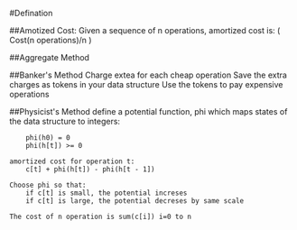 #Defination

##Amotized Cost:
	Given a sequence of n operations, amortized cost is:
		( Cost(n operations)/n )

##Aggregate Method

##Banker's Method
	Charge extea for each cheap operation
	Save the extra charges as tokens in your data structure
	Use the tokens to pay expensive operations

##Physicist's Method
	define a potential function, phi which maps states of the data structure to integers:

		phi(h0) = 0
		phi(h[t]) >= 0

	amortized cost for operation t:
		c[t] + phi(h[t]) - phi(h[t - 1])

	Choose phi so that:
		if c[t] is small, the potential increses
		if c[t] is large, the potential decreses by same scale

	The cost of n operation is sum(c[i]) i=0 to n